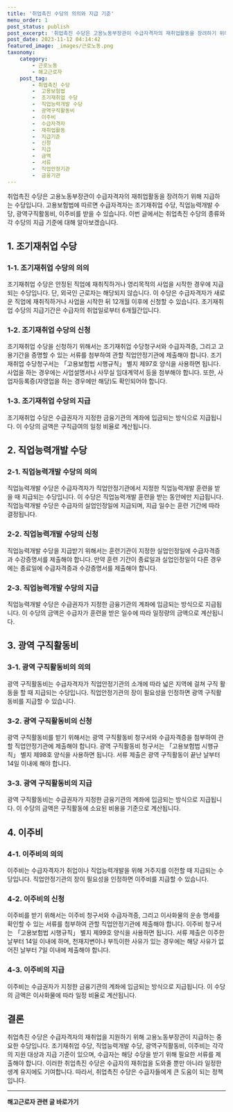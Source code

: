 ```yaml
---
title: '취업촉진 수당의 의의와 지급 기준'
menu_order: 1
post_status: publish
post_excerpt: '취업촉진 수당은 고용노동부장관이 수급자격자의 재취업활동을 장려하기 위해 지급하는 수당입니다. 고용보험법에 따르면 수급자격자는 조기재취업 수당, 직업능력개발 수당, 광역구직활동비, 이주비를 받을 수 있습니다. 이번 글에서는 취업촉진 수당의 종류와 각 수당의 지급 기준에 대해 알아보겠습니다.'
post_date: 2023-11-12 04:14:42
featured_image: _images/근로노동.png
taxonomy:
    category:
        - 근로노동
        - 해고근로자
    post_tag:
        - 취업촉진 수당
        -  고용보험법
        -  조기재취업 수당
        -  직업능력개발 수당
        -  광역구직활동비
        -  이주비
        -  수급자격자
        -  재취업활동
        -  지급기준
        -  신청
        -  지급
        -  금액
        -  서류
        -  직업안정기관
        -  금융기관
---
```



취업촉진 수당은 고용노동부장관이 수급자격자의 재취업활동을 장려하기 위해 지급하는 수당입니다. 고용보험법에 따르면 수급자격자는 조기재취업 수당, 직업능력개발 수당, 광역구직활동비, 이주비를 받을 수 있습니다. 이번 글에서는 취업촉진 수당의 종류와 각 수당의 지급 기준에 대해 알아보겠습니다.

## 1. 조기재취업 수당

### 1-1. 조기재취업 수당의 의의

조기재취업 수당은 안정된 직업에 재취직하거나 영리목적의 사업을 시작한 경우에 지급되는 수당입니다. 단, 외국인 근로자는 해당되지 않습니다. 이 수당은 수급자격자가 새로운 직업에 재취직하거나 사업을 시작한 뒤 12개월 이후에 신청할 수 있습니다. 조기재취업 수당의 지급기간은 수급자의 취업일로부터 6개월간입니다.

### 1-2. 조기재취업 수당의 신청

조기재취업 수당을 신청하기 위해서는 조기재취업 수당청구서와 수급자격증, 그리고 고용기간을 증명할 수 있는 서류를 첨부하여 관할 직업안정기관에 제출해야 합니다. 조기재취업 수당청구서는 「고용보험법 시행규칙」 별지 제97호 양식을 사용하면 됩니다. 사업을 하는 경우에는 사업설명서나 사무실 임대계약서 등을 첨부해야 합니다. 또한, 사업자등록증(자영업을 하는 경우에만 해당)도 확인되어야 합니다.

### 1-3. 조기재취업 수당의 지급

조기재취업 수당은 수급권자가 지정한 금융기관의 계좌에 입금되는 방식으로 지급됩니다. 이 수당의 금액은 구직급여의 일정 비율로 계산됩니다.

## 2. 직업능력개발 수당

### 2-1. 직업능력개발 수당의 의의

직업능력개발 수당은 수급자격자가 직업안정기관에서 지정한 직업능력개발 훈련을 받을 때 지급되는 수당입니다. 이 수당은 직업능력개발 훈련을 받는 동안에만 지급됩니다. 직업능력개발 수당은 수급자의 실업인정일에 지급되며, 지급 일수는 훈련 기간에 따라 결정됩니다.

### 2-2. 직업능력개발 수당의 신청

직업능력개발 수당을 지급받기 위해서는 훈련기관이 지정한 실업인정일에 수급자격증과 수강증명서를 제출해야 합니다. 만약 훈련 기간이 종료일과 실업인정일이 다른 경우에는 종료일에 수급자격증과 수강증명서를 제출해야 합니다.

### 2-3. 직업능력개발 수당의 지급

직업능력개발 수당은 수급권자가 지정한 금융기관의 계좌에 입금되는 방식으로 지급됩니다. 이 수당의 금액은 수급자가 훈련을 받은 일수에 따라 일정량의 금액으로 계산됩니다.

## 3. 광역 구직활동비

### 3-1. 광역 구직활동비의 의의

광역 구직활동비는 수급자격자가 직업안정기관의 소개에 따라 넓은 지역에 걸쳐 구직 활동을 할 때 지급되는 수당입니다. 직업안정기관의 장이 필요성을 인정하면 광역 구직활동비를 지급할 수 있습니다.

### 3-2. 광역 구직활동비의 신청

광역 구직활동비를 받기 위해서는 광역 구직활동비 청구서와 수급자격증을 첨부하여 관할 직업안정기관에 제출해야 합니다. 광역 구직활동비 청구서는 「고용보험법 시행규칙」 별지 제98호 양식을 사용하면 됩니다. 서류 제출은 광역 구직활동이 끝난 날부터 14일 이내에 해야 합니다.

### 3-3. 광역 구직활동비의 지급

광역 구직활동비는 수급권자가 지정한 금융기관의 계좌에 입금되는 방식으로 지급됩니다. 이 수당의 금액은 구직활동에 소요된 비용을 기준으로 계산됩니다.

## 4. 이주비

### 4-1. 이주비의 의의

이주비는 수급자격자가 취업이나 직업능력개발을 위해 거주지를 이전할 때 지급되는 수당입니다. 직업안정기관의 장이 필요성을 인정하면 이주비를 지급할 수 있습니다.

### 4-2. 이주비의 신청

이주비를 받기 위해서는 이주비 청구서와 수급자격증, 그리고 이사화물의 운송 명세를 확인할 수 있는 서류를 첨부하여 관할 직업안정기관에 제출해야 합니다. 이주비 청구서는 「고용보험법 시행규칙」 별지 제99호 양식을 사용하면 됩니다. 서류 제출은 이주한 날부터 14일 이내에 하며, 천재지변이나 부득이한 사유가 있는 경우에는 해당 사유가 없어진 날부터 7일 이내에 제출해야 합니다.

### 4-3. 이주비의 지급

이주비는 수급권자가 지정한 금융기관의 계좌에 입금되는 방식으로 지급됩니다. 이 수당의 금액은 이사화물에 따라 일정 비율로 계산됩니다.

## 결론

취업촉진 수당은 수급자격자의 재취업을 지원하기 위해 고용노동부장관이 지급하는 중요한 수당입니다. 조기재취업 수당, 직업능력개발 수당, 광역구직활동비, 이주비는 각각의 지원 대상과 지급 기준이 있으며, 수급자는 해당 수당을 받기 위해 필요한 서류를 제출해야 합니다. 이러한 취업촉진 수당은 수급자의 재취업을 도와줄 뿐만 아니라 일정한 생계 유지에도 기여합니다. 따라서, 취업촉진 수당은 수급자들에게 큰 도움이 되는 정책입니다.
                        

<!-- wp:separator -->
<hr class="wp-block-separator has-alpha-channel-opacity"/>
<!-- /wp:separator -->

<!-- wp:group {"backgroundColor":"base","layout":{"type":"constrained"}} -->
<div class="wp-block-group has-base-background-color has-background"><!-- wp:paragraph {"align":"center","fontSize":"medium"} -->
<p class="has-text-align-center has-large-font-size"><strong>해고근로자 관련 글 바로가기</strong></p>
<!-- /wp:paragraph -->


<!-- wp:latest-posts
{"categories":[{"id":12660,"count":19,"description":"","link":"https://uknowlaw.com/category/%ed%95%b4%ea%b3%a0%ea%b7%bc%eb%a1%9c%ec%9e%90/","name":"해고근로자","slug":"해고근로자","taxonomy":"category","parent":0,"meta":[],"_links":{"self":[{"href":"https://uknowlaw.com/wp-json/wp/v2/categories/12660"}],"collection":[{"href":"https://uknowlaw.com/wp-json/wp/v2/categories"}],"about":[{"href":"https://uknowlaw.com/wp-json/wp/v2/taxonomies/category"}],"wp:post_type":[{"href":"https://uknowlaw.com/wp-json/wp/v2/posts?categories=12660"}],"curies":[{"name":"wp","href":"https://api.w.org/{rel}","templated":true}]}}]} /--></div>
<!-- /wp:group -->